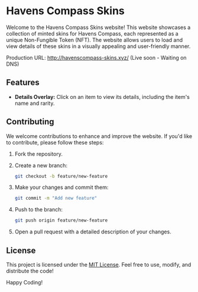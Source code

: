 # Havens Compass Skins

Welcome to the Havens Compass Skins website! This website showcases a collection of minted skins for Havens Compass, each represented as a unique Non-Fungible Token (NFT). The website allows users to load and view details of these skins in a visually appealing and user-friendly manner.

Production URL: http://havenscompass-skins.xyz/ (Live soon - Waiting on DNS)

## Features

- **Details Overlay:** Click on an item to view its details, including the item's name and rarity.

## Contributing

We welcome contributions to enhance and improve the website. If you'd like to contribute, please follow these steps:

1. Fork the repository.

2. Create a new branch:

   ```bash
   git checkout -b feature/new-feature
   ```

3. Make your changes and commit them:

   ```bash
   git commit -m "Add new feature"
   ```

4. Push to the branch:

   ```bash
   git push origin feature/new-feature
   ```

5. Open a pull request with a detailed description of your changes.

## License

This project is licensed under the [MIT License](LICENSE). Feel free to use, modify, and distribute the code!

Happy Coding!
